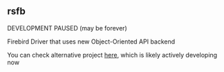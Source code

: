 ## rsfb
DEVELOPMENT PAUSED (may be forever)

Firebird Driver that uses new Object-Oriented API backend

You can check alternative project [here](https://github.com/fernandobatels/rsfbclient), which is likely actively developing now
